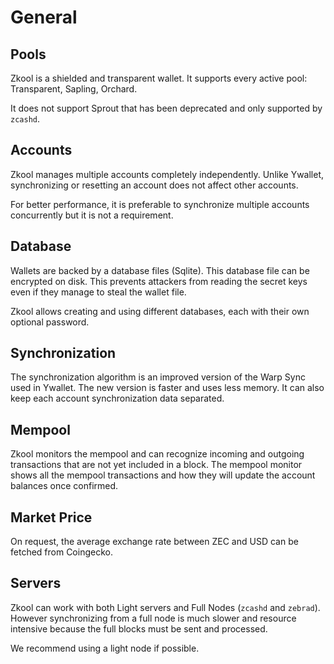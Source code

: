 # General

## Pools

Zkool is a shielded and transparent wallet. It supports
every active pool: Transparent, Sapling, Orchard.

It does not support Sprout that has been deprecated and only
supported by `zcashd`.

## Accounts

Zkool manages multiple accounts completely independently.
Unlike Ywallet, synchronizing or resetting an account
does not affect other accounts.

For better performance, it is preferable to synchronize
multiple accounts concurrently but it is not a requirement.

## Database

Wallets are backed by
a database files (Sqlite). This database file can be
encrypted on disk. This prevents attackers from reading
the secret keys even if they manage to steal the wallet file.

Zkool allows creating and using different databases,
each with their own optional password.

## Synchronization

The synchronization algorithm is an improved version of
the Warp Sync used in Ywallet. The new version
is faster and uses less memory. It can also keep each
account synchronization data separated.

## Mempool

Zkool monitors the mempool and can recognize incoming
and outgoing transactions that are not yet included in
a block. The mempool monitor shows all the mempool transactions
and how they will update the account balances once confirmed.

## Market Price

On request, the average exchange rate between ZEC and USD
can be fetched from Coingecko.

## Servers

Zkool can work with both Light servers and Full Nodes
(`zcashd` and `zebrad`). However synchronizing from a full
node is much slower and resource intensive because the full
blocks must be sent and processed.

We recommend using a light node if possible.

